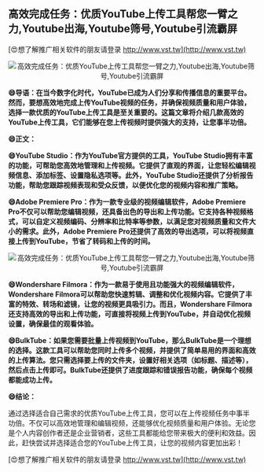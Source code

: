 ## **高效完成任务：优质YouTube上传工具帮您一臂之力,Youtube出海,Youtube筛号,Youtube引流霸屏**

[😍想了解推广相关软件的朋友请登录 http://www.vst.tw](http://www.vst.tw)

 <center><img src="https://vst.tw/MP4/tuiguang/png/0.png" alt="高效完成任务：优质YouTube上传工具帮您一臂之力,Youtube出海,Youtube筛号,Youtube引流霸屏"></center>

**😄导语：在当今数字化时代，YouTube已成为人们分享和传播信息的重要平台。然而，要想高效地完成上传YouTube视频的任务，并确保视频质量和用户体验，选择一款优质的YouTube上传工具是至关重要的。这篇文章将介绍几款高效的YouTube上传工具，它们能够在您上传视频时提供强大的支持，让您事半功倍。**

**😄正文：**

**😄YouTube Studio：作为YouTube官方提供的工具，YouTube Studio拥有丰富的功能，可帮助您高效地管理和上传视频。它提供了直观的界面，让您轻松编辑视频信息、添加标签、设置隐私选项等。此外，YouTube Studio还提供了分析报告功能，帮助您跟踪视频表现和受众反馈，以便优化您的视频内容和推广策略。**

**😄Adobe Premiere Pro：作为一款专业级的视频编辑软件，Adobe Premiere Pro不仅可以帮助您编辑视频，还具备出色的导出和上传功能。它支持各种视频格式，可以自定义视频编码、分辨率和比特率等参数，以满足您对视频质量和文件大小的需求。此外，Adobe Premiere Pro还提供了高效的导出选项，可以将视频直接上传到YouTube，节省了转码和上传的时间。**

 <center><img src="https://vst.tw/MP4/tuiguang/png/0.png" alt="高效完成任务：优质YouTube上传工具帮您一臂之力,Youtube出海,Youtube筛号,Youtube引流霸屏"></center>

**😄Wondershare Filmora：作为一款易于使用且功能强大的视频编辑软件，Wondershare Filmora可以帮助您快速剪辑、调整和优化视频内容。它提供了丰富的特效、转场和滤镜，让您的视频更具吸引力。而且，Wondershare Filmora还支持高效的导出和上传功能，可直接将视频上传到YouTube，并自动优化视频设置，确保最佳的观看体验。**

**😄BulkTube：如果您需要批量上传视频到YouTube，那么BulkTube是一个理想的选择。这款工具可以帮助您同时上传多个视频，并提供了简单易用的界面和高效的上传算法。您只需选择要上传的文件夹，设置好相关选项（如标题、描述等），然后点击上传即可。BulkTube还提供了进度跟踪和错误报告功能，确保每个视频都能成功上传。**

**😄结论：**

通过选择适合自己需求的优质YouTube上传工具，您可以在上传视频任务中事半功倍。不仅可以高效地管理和编辑视频，还能够优化视频质量和用户体验。无论您是个人内容创作者还是企业营销者，这些工具都能给您带来极大的便利和效益。因此，赶快尝试并选择适合您的YouTube上传工具，让您的视频内容更加出彩！

[😍想了解推广相关软件的朋友请登录 http://www.vst.tw](http://www.vst.tw)



